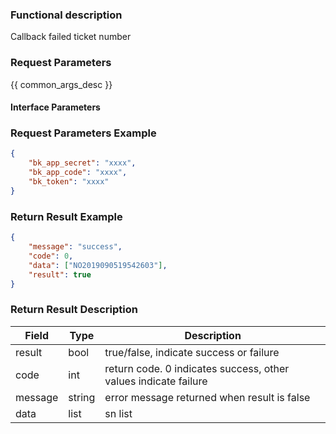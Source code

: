 ### Functional description

Callback failed ticket number

### Request Parameters

{{ common_args_desc }}

#### Interface Parameters


### Request Parameters Example

```json
{  
    "bk_app_secret": "xxxx", 
    "bk_app_code": "xxxx", 
    "bk_token": "xxxx"
}  
```

### Return Result Example

```json
{
	"message": "success",
	"code": 0,
	"data": ["NO2019090519542603"],
    "result": true
}

```

### Return Result Description

| Field      | Type        | Description                      |
| ------- | --------- | ----------------------- |
| result  | bool      | true/false, indicate success or failure|
| code    | int       | return code. 0 indicates success, other values indicate failure       |
| message | string    | error message returned when result is false|
| data    | list | sn list |
